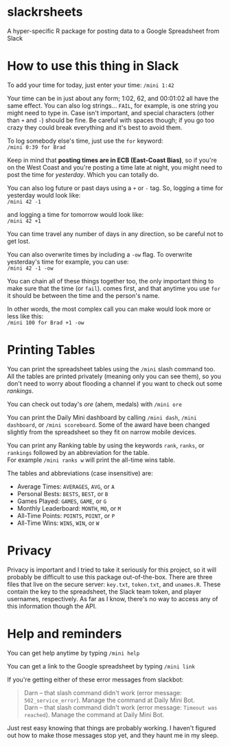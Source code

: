 # slackrsheets
A hyper-specific R package for posting data to a Google Spreadsheet from Slack

# How to use this thing in Slack
To add your time for today, just enter your time: `/mini 1:42`

Your time can be in just about any form; 1:02, 62, and 00:01:02 all have the same effect. You can also log strings... `FAIL`, for example, is one string you might need to type in. Case isn't important, and special characters (other than `+` and `-`) should be fine. Be careful with spaces though; if you go too crazy they could break everything and it's best to avoid them.

To log somebody else's time, just use the `for` keyword:  
`/mini 0:39 for Brad`

Keep in mind that **posting times are in ECB (East-Coast Bias)**, so if you're on the West Coast and you're posting a time late at night, you might need to post the time for *yesterday*. Which you can totally do.

You can also log future or past days using a `+` or `-` tag. So, logging a time for yesterday would look like:  
`/mini 42 -1`

and logging a time for tomorrow would look like:  
`/mini 42 +1`

You can time travel any number of days in any direction, so be careful not to get lost.

You can also overwrite times by including a `-ow` flag. To overwrite yesterday's time for example, you can use:  
`/mini 42 -1 -ow`

You can chain all of these things together too, the only important thing to make sure that the time (or `fail`). comes first, and that anytime you use `for` it should be between the time and the person's name.

In other words, the most complex call you can make would look more or less like this:  
`/mini 100 for Brad +1 -ow`

# Printing Tables
You can print the spreadsheet tables using the `/mini` slash command too. All the tables are printed privately (meaning only you can see them), so you don't need to worry about flooding a channel if you want to check out some _rankings_.

You can check out today's _ore_ (ahem, medals) with `/mini ore`

You can print the Daily Mini dashboard by calling `/mini dash`,  `/mini dashboard`, or `/mini scoreboard`. Some of the award have been changed slightly from the spreadsheet so they fit on narrow mobile devices.

You can print any Ranking table by using the keywords `rank`, `ranks`, or `rankings` followed by an abbreviation for the table.  
For example `/mini ranks w` will print the all-time wins table.

The tables and abbreviations (case insensitive) are:
- Average Times: `AVERAGES`, `AVG`, or `A`
- Personal Bests: `BESTS`, `BEST`, or `B`
- Games Played: `GAMES`, `GAME`, or `G`
- Monthly Leaderboard: `MONTH`, `MO`, or `M`
- All-Time Points: `POINTS`, `POINT`, or `P`
- All-Time Wins: `WINS`, `WIN`, or `W`

# Privacy
Privacy is important and I tried to take it seriously for this project, so it will probably be difficult to use this package out-of-the-box. There are three files that live on the secure server: `key.txt`, `token.txt`, and `unames.R`. These contain the key to the spreadsheet, the Slack team token, and player usernames, respectively. As far as I know, there's no way to access any of this information though the API.

# Help and reminders
You can get help anytime by typing `/mini help`

You can get a link to the Google spreadsheet by typing `/mini link`

If you're getting either of these error messages from slackbot:

>Darn – that slash command didn't work (error message: `502_service_error`). Manage the command at Daily Mini Bot.   
>Darn – that slash command didn't work (error message: `Timeout was reached`). Manage the command at Daily Mini Bot.  

Just rest easy knowing that things are probably working. I haven't figured out how to make those messages stop yet, and they haunt me in my sleep.
